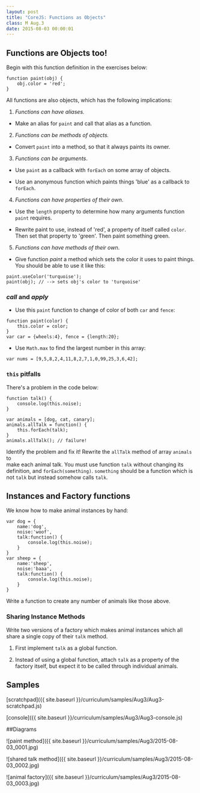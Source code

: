 ```yaml
---
layout: post
title: "CoreJS: Functions as Objects"
class: M Aug.3
date: 2015-08-03 00:00:01
---
```


## Functions are Objects too!
Begin with this function definition in the exercises below:

```
function paint(obj) {
	obj.color = 'red';
}
```

All functions are also objects, which has the following implications:

1) _Functions can have aliases._ 

* Make an alias for `paint` and call that alias as a function.


2) _Functions can be methods of objects._

* Convert `paint` into a method, so that it always paints its owner.


3) _Functions can be arguments_.

* Use `paint` as a callback with `forEach` on some array of objects.

* Use an anonymous function which paints things 'blue' as a callback to `forEach`.


4) _Functions can have properties of their own_.

* Use the `length` property to determine how many arguments function `paint` requires.

* Rewrite paint to use, instead of 'red', a property of itself called `color`.  Then set that property to 'green'.  Then paint something green.


5) _Functions can have methods of their own_.

* Give function _paint_ a method which sets the color it uses to paint things.
You should be able to use it like this:

```
paint.useColor('turquoise');
paint(obj); // --> sets obj's color to 'turquoise'
```

### _call_ and _apply_

* Use this `paint` function to change of color of both `car` and `fence`:

```
function paint(color) {
	this.color = color;
}
var car = {wheels:4}, fence = {length:20};
```

* Use `Math.max` to find the largest number in this array:

```
var nums = [9,5,8,2,4,11,8,2,7,1,0,99,25,3,6,42];
```

### `this` pitfalls

There's a problem in the code below:

```
function talk() {
	console.log(this.noise);
}

var animals = [dog, cat, canary];
animals.allTalk = function() {
	this.forEach(talk);
}
animals.allTalk(); // failure!
```

Identify the problem and fix it!  Rewrite the `allTalk` method of array `animals` to  
make each animal talk.  You must use function `talk` without changing its definition, and `forEach(something)`.
`something` should be a function which is not `talk` but instead somehow calls `talk`.

## Instances and Factory functions

We know how to make animal instances by hand:

```
var dog = {
	name:'dog',
	noise:'woof',
	talk:function() {
		console.log(this.noise);
	}
}
var sheep = {
	name:'sheep',
	noise:'baaa',
	talk:function() {
		console.log(this.noise);
	}
}
```

Write a function to create any number of animals like those above.

### Sharing Instance Methods

Write two versions of a factory which makes animal instances which all share a single copy of their `talk` method.

1. First implement `talk` as a global function.

2. Instead of using a global function, attach `talk` as a property of the factory itself, but expect it to be called through individual animals.

## Samples

[scratchpad]({{ site.baseurl }}/curriculum/samples/Aug3/Aug3-scratchpad.js)

[console]({{ site.baseurl }}/curriculum/samples/Aug3/Aug3-console.js)

##Diagrams

![paint method]({{ site.baseurl }}/curriculum/samples/Aug3/2015-08-03_0001.jpg)

![shared talk method]({{ site.baseurl }}/curriculum/samples/Aug3/2015-08-03_0002.jpg)

![animal factory]({{ site.baseurl }}/curriculum/samples/Aug3/2015-08-03_0003.jpg)
